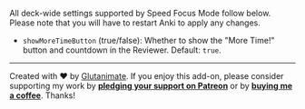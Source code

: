 All deck-wide settings supported by Speed Focus Mode follow below. Please note that you will have to restart Anki to apply any changes.

- `showMoreTimeButton` (true/false): Whether to show the "More Time!" button and countdown in the Reviewer. Default: `true`.

---

Created with ❤️ by [Glutanimate](https://glutanimate.com). If you enjoy this add-on, please consider supporting my work by **[pledging your support on Patreon](https://www.patreon.com/bePatron?u=7522179)** or by **[buying me a coffee](https://ko-fi.com/X8X0L4YV)**. Thanks!